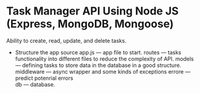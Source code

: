 # Task Manager API Using Node JS (Express, MongoDB, Mongoose)

Ability to create, read, update, and delete tasks.

- Structure the app source
app.js —  app file to start.
routes — tasks functionality into different files to reduce the complexity of API.
models — defining tasks to store data in the database in a good structure.
middleware — async wrapper and some kinds of exceptions
errore — predict potenrial errors  
db — database.
